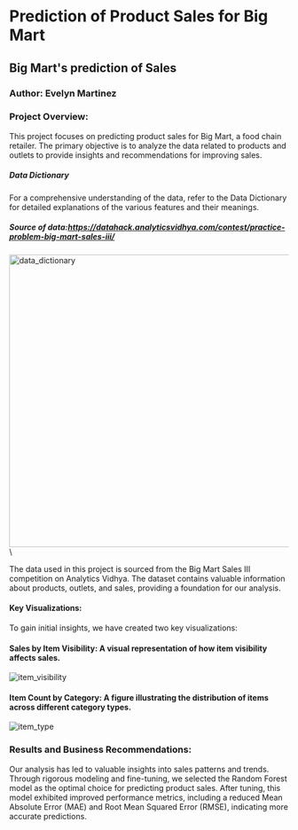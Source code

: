 # **Prediction of Product Sales for Big Mart**
## **Big Mart's prediction of Sales**
### **Author:** Evelyn Martinez

### **Project Overview:**
This project focuses on predicting product sales for Big Mart, a food chain retailer. The primary objective is to analyze the data related to products and outlets to provide insights and recommendations for improving sales.

##### Data Dictionary
For a comprehensive understanding of the data, refer to the Data Dictionary for detailed explanations of the various features and their meanings.

##### Source of data:https://datahack.analyticsvidhya.com/contest/practice-problem-big-mart-sales-iii/
<img width="528" alt="data_dictionary" src="https://github.com/evelynmmartinez/Prediction-of-Product-Sales/assets/136510004/379ccacd-532a-4b71-957b-ceb33d770903">\

The data used in this project is sourced from the Big Mart Sales III competition on Analytics Vidhya. The dataset contains valuable information about products, outlets, and sales, providing a foundation for our analysis.

#### Key Visualizations:
To gain initial insights, we have created two key visualizations:

#### Sales by Item Visibility: A visual representation of how item visibility affects sales.
![item_visibility](https://github.com/evelynmmartinez/Prediction-of-Product-Sales/assets/136510004/d691b3a3-e3c4-4326-b00d-1d9f4fa58520)


#### Item Count by Category: A figure illustrating the distribution of items across different category types.
![item_type](https://github.com/evelynmmartinez/Prediction-of-Product-Sales/assets/136510004/eb5c553d-3455-46ec-a0d2-6d6d29116af3)

### Results and Business Recommendations:
Our analysis has led to valuable insights into sales patterns and trends. Through rigorous modeling and fine-tuning, we selected the Random Forest model as the optimal choice for predicting product sales. After tuning, this model exhibited improved performance metrics, including a reduced Mean Absolute Error (MAE) and Root Mean Squared Error (RMSE), indicating more accurate predictions. 
